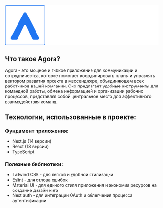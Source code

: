 ![AgoraRepositoryImage.png](public%2Fstatic%2FAgoraRepositoryImage.png)

## Что такое Agora?

Agora - это мощное и гибкое приложение для коммуникации и сотрудничества, которое помогает координировать планы и управлять вектором развития проекта в мессенджере, объединяющем всех работников вашей компании. Оно предлагает удобные инструменты для командной работы, обмена информацией и организации рабочих процессов, представляя собой центральное место для эффективного взаимодействия команд.

## Технологии, использованные в проекте:

### Фундамент приложения:

- Next.js (14 версии)
- React (18 версии)
- TypeScript

### Полезные библиотеки:

- Tailwind CSS - для легкой и удобной стилизации
- Eslint - для отлова ошибок
- Material UI - для единого стиля приложения и экономии ресурсов на создание дизайн кита
- Next auth - для интеграции OAuth и облегчения процесса аутентификации